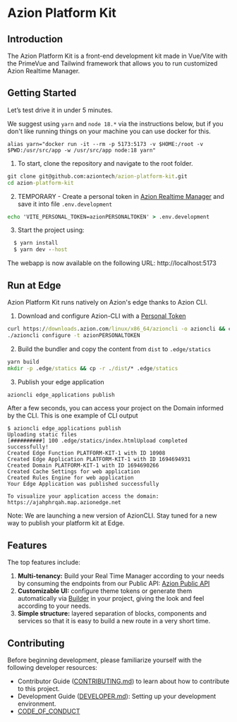 # Azion Platform Kit

## Introduction

The Azion Platform Kit is a front-end development kit made in Vue/Vite with the PrimeVue  and Tailwind framework that allows you to run customized Azion Realtime Manager.


## Getting Started

Let’s test drive it in under 5 minutes.

We suggest using `yarn` and `node 18.*` via the instructions below, but if you don't like running things on your machine you can use docker for this.
```
alias yarn="docker run -it --rm -p 5173:5173 -v $HOME:/root -v $PWD:/usr/src/app -w /usr/src/app node:18 yarn"
```

1) To start, clone the repository and navigate to the root folder.
```cmd
git clone git@github.com:aziontech/azion-platform-kit.git
cd azion-platform-kit
```
2) TEMPORARY - Create a personal token in [Azion Realtime Manager](https://manager.azion.com/iam/personal-tokens) and save it into file `.env.development`
```cmd
echo 'VITE_PERSONAL_TOKEN=azionPERSONALTOKEN' > .env.development
```
3) Start the project using:
```cmd
  $ yarn install
  $ yarn dev --host
```

The webapp is now available on the following URL: http://localhost:5173


## Run at Edge

Azion Platform Kit runs natively on Azion's edge thanks to Azion CLI.

1) Download and configure Azion-CLI with a [Personal Token](https://manager.azion.com/iam/personal-tokens) 
```cmd
curl https://downloads.azion.com/linux/x86_64/azioncli -o azioncli && chmod +x azioncli
./azioncli configure -t azionPERSONALTOKEN
```

2) Build the bundler and copy the content from `dist` to `.edge/statics`
```cmd
yarn build
mkdir -p .edge/statics && cp -r ./dist/* .edge/statics
```

3) Publish your edge application
```cmd
azioncli edge_applications publish   
```

After a few seconds, you can access your project on the Domain informed by the CLI. This is one example of CLI output
```
$ azioncli edge_applications publish
Uploading static files
[##########] 100 .edge/statics/index.htmlUpload completed successfully!
Created Edge Function PLATFORM-KIT-1 with ID 10908
Created Edge Application PLATFORM-KIT-1 with ID 1694694931
Created Domain PLATFORM-KIT-1 with ID 1694690266
Created Cache Settings for web application
Created Rules Engine for web application
Your Edge Application was published successfully

To visualize your application access the domain: https://ajahphrqah.map.azionedge.net
```

Note: We are launching a new version of AzionCLI. Stay tuned for a new way to publish your platform kit at Edge.


## Features

The top features include:

1. **Multi-tenancy:** Build your Real Time Manager according to your needs by consuming the endpoints from our Public API: [Azion Public API](https://api.azion.com)
2. **Customizable UI:** configure theme tokens or generate them automatically via [Builder](https://designer.primevue.org/) in your project, giving the look and feel according to your needs.
3. **Simple structure:** layered separation of blocks, components and services so that it is easy to build a new route in a very short time.


## Contributing

Before beginning development, please familiarize yourself with the following developer resources:
- Contributor Guide ([CONTRIBUTING.md](CONTRIBUTING.md)) to learn about how to contribute to this project.
- Development Guide ([DEVELOPER.md](DEVELOPER.md)): Setting up your development environment.
- [CODE_OF_CONDUCT](CODE_OF_CONDUCT.md) 

